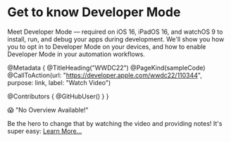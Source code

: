 # Get to know Developer Mode

Meet Developer Mode — required on iOS 16, iPadOS 16, and watchOS 9 to install, run, and debug your apps during development. We'll show you how you to opt in to Developer Mode on your devices, and how to enable Developer Mode in your automation workflows.

@Metadata {
   @TitleHeading("WWDC22")
   @PageKind(sampleCode)
   @CallToAction(url: "https://developer.apple.com/wwdc22/110344", purpose: link, label: "Watch Video")

   @Contributors {
      @GitHubUser(<replace this with your GitHub handle>)
   }
}

😱 "No Overview Available!"

Be the hero to change that by watching the video and providing notes! It's super easy:
 [Learn More…](https://wwdcnotes.github.io/WWDCNotes/documentation/wwdcnotes/contributing)

